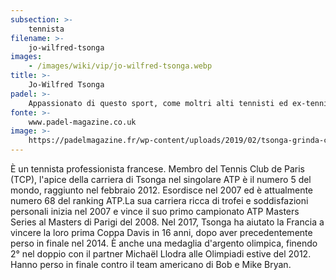 ```yaml
---
subsection: >-
    tennista
filename: >-
    jo-wilfred-tsonga
images:
    - /images/wiki/vip/jo-wilfred-tsonga.webp
title: >-
    Jo-Wilfred Tsonga
padel: >-
    Appassionato di questo sport, come moltri alti tennisti ed ex-tennisti francesi, gioca spesso con amici e colleghi. Qui in foto appare insime all'ex-tennista Guillermo Canas a Miami, in vacanza nel 2018.
fonte: >-
    www.padel-magazine.co.uk
image: >-
    https://padelmagazine.fr/wp-content/uploads/2019/02/tsonga-grinda-canas-1-e1549627762930.jpg
---
```

È un tennista professionista francese. Membro del Tennis Club de Paris (TCP), l'apice della carriera di Tsonga nel singolare ATP è il numero 5 del mondo, raggiunto nel febbraio 2012. Esordisce nel 2007 ed è attualmente numero 68 del ranking ATP.La sua carriera ricca di trofei e soddisfazioni personali inizia nel 2007 e vince il suo primo campionato ATP Masters Series al Masters di Parigi del 2008. Nel 2017, Tsonga ha aiutato la Francia a vincere la loro prima Coppa Davis in 16 anni, dopo aver precedentemente perso in finale nel 2014. È anche una medaglia d'argento olimpica, finendo 2° nel doppio con il partner Michaël Llodra alle Olimpiadi estive del 2012. Hanno perso in finale contro il team americano di Bob e Mike Bryan.